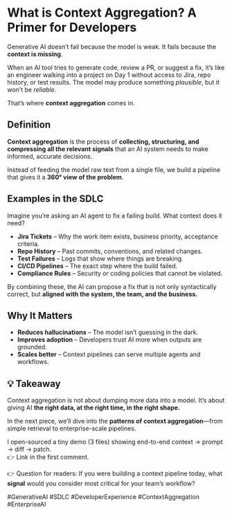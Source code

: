 # What is Context Aggregation? A Primer for Developers

Generative AI doesn’t fail because the model is weak. It fails because the **context is missing**.

When an AI tool tries to generate code, review a PR, or suggest a fix, it’s like an engineer walking into a project on Day 1 without access to Jira, repo history, or test results. The model may produce something *plausible*, but it won’t be *reliable*.

That’s where **context aggregation** comes in.

## Definition

**Context aggregation** is the process of **collecting, structuring, and compressing all the relevant signals** that an AI system needs to make informed, accurate decisions.

Instead of feeding the model raw text from a single file, we build a pipeline that gives it a **360° view of the problem**.

## Examples in the SDLC

Imagine you’re asking an AI agent to fix a failing build. What context does it need?

* **Jira Tickets** – Why the work item exists, business priority, acceptance criteria.
* **Repo History** – Past commits, conventions, and related changes.
* **Test Failures** – Logs that show where things are breaking.
* **CI/CD Pipelines** – The exact step where the build failed.
* **Compliance Rules** – Security or coding policies that cannot be violated.

By combining these, the AI can propose a fix that is not only syntactically correct, but **aligned with the system, the team, and the business.**

## Why It Matters

* **Reduces hallucinations** – The model isn’t guessing in the dark.
* **Improves adoption** – Developers trust AI more when outputs are grounded.
* **Scales better** – Context pipelines can serve multiple agents and workflows.

## 💡 **Takeaway**

Context aggregation is not about dumping more data into a model. It’s about giving AI **the right data, at the right time, in the right shape.**

In the next piece, we’ll dive into the **patterns of context aggregation**—from simple retrieval to enterprise-scale pipelines.

I open-sourced a tiny demo (3 files) showing end-to-end context → prompt → diff → patch.  
👉 Link in the first comment.

👉 Question for readers:
If you were building a context pipeline today, what **signal** would you consider most critical for your team’s workflow?



#GenerativeAI #SDLC #DeveloperExperience #ContextAggregation #EnterpriseAI